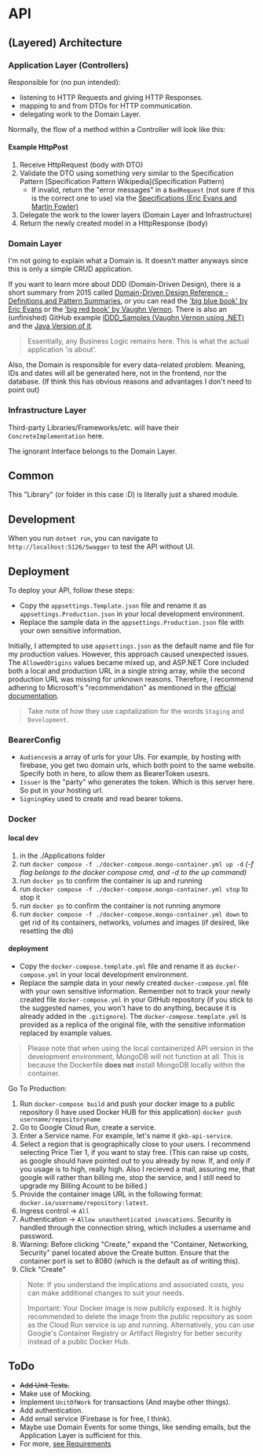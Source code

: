 # API

## (Layered) Architecture

### Application Layer (Controllers)

Responsible for (no pun intended):

- listening to HTTP Requests and giving HTTP Responses.
- mapping to and from DTOs for HTTP communication.
- delegating work to the Domain Layer.

Normally, the flow of a method within a Controller will look like this:

#### Example HttpPost

1. Receive HttpRequest (body with DTO)
2. Validate the DTO using something very similar to the Specification Pattern [Specification Pattern Wikipedia](Specification Pattern)
   - If invalid, return the "error messages" in a `BadRequest` (not sure if this is the correct one to use) via the [Specifications (Eric Evans and Martin Fowler)](https://martinfowler.com/apsupp/spec.pdf)
3. Delegate the work to the lower layers (Domain Layer and Infrastructure)
4. Return the newly created model in a HttpResponse (body)

### Domain Layer

I'm not going to explain what a Domain is. It doesn't matter anyways since this is only a simple CRUD application.

If you want to learn more about DDD (Domain-Driven Design), there is a short summary from 2015 called [Domain-Driven Design Reference - Definitions and Pattern Summaries](https://www.domainlanguage.com/wp-content/uploads/2016/05/DDD_Reference_2015-03.pdf), or you can read the ['big blue book' by Eric Evans](https://www.amazon.de/Domain-Driven-Design-Tackling-Complexity-Software/dp/0321125215/ref=sr_1_1?__mk_de_DE=%C3%85M%C3%85%C5%BD%C3%95%C3%91&crid=13DX941RWJJ3&keywords=Domain+Driven+Design&qid=1686647527&sprefix=domain+driven+desig%2Caps%2C109&sr=8-1) or the ['big red book' by Vaughn Vernon](https://www.amazon.de/Implementing-Domain-Driven-Design-Vaughn-Vernon/dp/0321834577/ref=pd_bxgy_img_sccl_2/258-2676143-5713501?pd_rd_w=8pPzi&content-id=amzn1.sym.1fd66f59-86e9-493d-ae93-3b66d16d3ee0&pf_rd_p=1fd66f59-86e9-493d-ae93-3b66d16d3ee0&pf_rd_r=9FWZ16J9515FK36S1DMR&pd_rd_wg=6Q5s0&pd_rd_r=feefa4a8-a1aa-4575-b659-e51200c7b5a6&pd_rd_i=0321834577&psc=1). There is also an (unfinished) GitHub example [IDDD_Samples (Vaughn Vernon using .NET)](https://github.com/VaughnVernon/IDDD_Samples_NET/tree/master) and the [Java Version of it](https://github.com/VaughnVernon/IDDD_Samples).

> Essentially, any Business Logic remains here. This is what the actual application 'is about'.

Also, the Domain is responsible for every data-related problem.
Meaning, IDs and dates will all be generated here, not in the frontend, nor the database. (If think this has obvious reasons and advantages I don't need to point out)

### Infrastructure Layer

Third-party Libraries/Frameworks/etc. will have their `ConcreteImplementation` here.

The ignorant Interface belongs to the Domain Layer.

## Common

This "Library" (or folder in this case :D) is literally just a shared module.

## Development

When you run `dotnet run`, you can navigate to `http://localhost:5126/Swagger` to test the API without UI.

## Deployment

To deploy your API, follow these steps:

- Copy the `appsettings.Template.json` file and rename it as `appsettings.Production.json` in your local development environment.
- Replace the sample data in the `appsettings.Production.json` file with your own sensitive information.

Initially, I attempted to use `appsettings.json` as the default name and file for my production values. However, this approach caused unexpected issues. The `AllowedOrigins` values became mixed up, and ASP.NET Core included both a local and production URL in a single string array, while the second production URL was missing for unknown reasons. Therefore, I recommend adhering to Microsoft's "recommendation" as mentioned in the [official documentation](https://learn.microsoft.com/en-us/aspnet/core/fundamentals/configuration/?view=aspnetcore-7.0).

> Take note of how they use capitalization for the words `Staging` and `Development`.

### BearerConfig

- `Audiences`is a array of urls for your UIs. For example, by hosting with firebase, you get two domain urls, which both point to the same website. Specify both in here, to allow them as BearerToken usesrs.
- `Issuer` is the "party" who generates the token. Which is this server here. So put in your hosting url.
- `SigningKey` used to create and read bearer tokens.

### Docker

#### local dev

1. in the ./Applications folder
2. run `docker compose -f ./docker-compose.mongo-container.yml up -d` _(-f flag belongs to the docker compose cmd, and -d to the up command)_
3. run `docker ps` to confirm the container is up and running
4. run `docker compose -f ./docker-compose.mongo-container.yml stop` to stop it
5. run `docker ps` to confirm the container is not running anymore
6. run `docker compose -f ./docker-compose.mongo-container.yml down` to get rid of its containers, networks, volumes and images (if desired, like resetting the db)

#### deployment

- Copy the `docker-compose.template.yml` file and rename it as `docker-compose.yml` in your local development environment.
- Replace the sample data in your newly created `docker-compose.yml` file with your own sensitive information.
Remember not to track your newly created file `docker-compose.yml` in your GitHub repository (if you stick to the suggested names, you won't have to do anything, because it is already added in the `.gitignore`).
The `docker-compose.template.yml` is provided as a replica of the original file, with the sensitive information replaced by example values.

> Please note that when using the local containerized API version in the development environment, MongoDB will not function at all.
> This is because the Dockerfile **does not** install MongoDB locally within the container.

Go To Production:

1. Run `docker-compose build` and push your docker image to a public repository (I have used Docker HUB for this application) `docker push username/repositoryname`
2. Go to Google Cloud Run, create a service.
3. Enter a Service name. For example, let's name it `gkb-api-service`.
4. Select a region that is geographically close to your users. I recommend selecting Price Tier 1, if you want to stay free. (This can raise up costs, as google should have pointed out to you already by now. If, and only if you usage is to high, really high. Also I recieved a mail, assuring me, that google will rather than billing me, stop the service, and I still need to upgrade my Billing Acount to be billed.)
5. Provide the container image URL in the following format: `docker.io/username/repository:latest`.
6. Ingress control -> `All`
7. Authentication -> `Allow unauthenticated invocations`. Security is handled through the connection string, which includes a username and password.
8. Warning: Before clicking "Create," expand the "Container, Networking, Security" panel located above the Create button. Ensure that the container port is set to 8080 (which is the default as of writing this).
9. Click "Create"

> Note: If you understand the implications and associated costs, you can make additional changes to suit your needs.
>
> Important: Your Docker image is now publicly exposed. It is highly recommended to delete the image from the public repository as soon as the Cloud Run service is up and running. Alternatively, you can use Google's Container Registry or Artifact Registry for better security instead of a public Docker Hub.

## ToDo

- ~~Add Unit Tests.~~
- Make use of Mocking.
- Implement `UnitOfWork` for transactions (And maybe other things).
- Add authentication.
- Add email service (Firebase is for free, I think).
- Maybe use Domain Events for some things, like sending emails, but the Application Layer is sufficient for this.
- For more, [see Requirements](../README.md#requirements)
